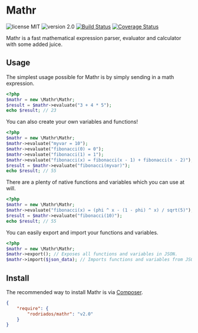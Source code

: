 # Mathr
![license MIT](https://img.shields.io/badge/license-MIT-lightgrey.svg)
![version 2.0](https://img.shields.io/badge/version-2.0-green.svg)
[![Build Status](https://travis-ci.org/rodriados/mathr.svg?branch=master)](https://travis-ci.org/rodriados/mathr)
[![Coverage Status](https://coveralls.io/repos/github/rodriados/mathr/badge.svg?branch=master)](https://coveralls.io/github/rodriados/mathr?branch=master)

Mathr is a fast mathematical expression parser, evaluator and calculator with some added juice.

## Usage

The simplest usage possible for Mathr is by simply sending in a math expression.

```php
<?php
$mathr = new \Mathr\Mathr;
$result = $mathr->evaluate("3 + 4 * 5");
echo $result; // 23
```

You can also create your own variables and functions!

```php
<?php
$mathr = new \Mathr\Mathr;
$mathr->evaluate("myvar = 10");
$mathr->evaluate("fibonacci(0) = 0");
$mathr->evaluate("fibonacci(1) = 1");
$mathr->evaluate("fibonacci(x) = fibonacci(x - 1) + fibonacci(x - 2)");
$result = $mathr->evaluate("fibonacci(myvar)");
echo $result; // 55
```

There are a plenty of native functions and variables which you can use at will.

```php
<?php
$mathr = new \Mathr\Mathr;
$mathr->evaluate("fibonacci(x) = (phi ^ x - (1 - phi) ^ x) / sqrt(5)");
$result = $mathr->evaluate("fibonacci(10)");
echo $result; // 55
```

You can easily export and import your functions and variables.

```php
<?php
$mathr = new \Mathr\Mathr;
$mathr->export(); // Exposes all functions and variables in JSON.
$mathr->import($json_data); // Imports functions and variables from JSON.
```

## Install

The recommended way to install Mathr is via [Composer](http://getcomposer.org).

```json
{
    "require": {
        "rodriados/mathr": "v2.0"
    }
}
```
